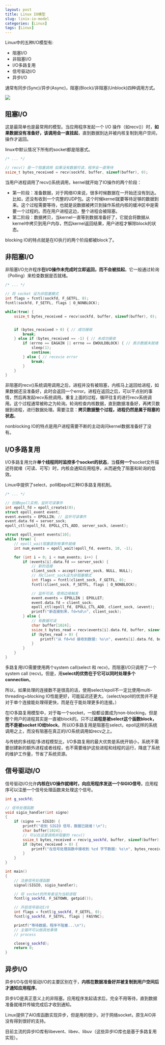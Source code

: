 ```yaml
---
layout: post
title: Linux IO模型
slug: linix-io-model
categories: [Linux]
tags: [Linux]
---
```



Linux中的五种I/O模型有:
+ 阻塞I/O
+ 非阻塞I/O
+ I/O多路复用
+ 信号驱动I/O
+ 异步I/O

通常有同步(Sync)/异步(Async)，阻塞(Block)/非阻塞(Unblock)四种调用方式。

![](/assets/images/iomodel.png)


## 阻塞I/O

这是最简单也是最常用的模型。当应用程序发起一个 I/O 操作（如recv()）时，**如果数据没有准备好，该调用会一直挂起**，直到数据到达并被内核复制到用户空间，操作才返回。

linux中默认情况下所有的socket都是阻塞式。

```cpp
/* ... */

// recv() 是一个阻塞调用 如果没有数据可读，程序会一直等待
ssize_t bytes_received = recv(sockfd, buffer, sizeof(buffer), 0);
```

当用户进程调用了recv()系统调用，kernel就开始了IO操作的两个阶段：
+ 第一阶段：准备数据，对于网络IO来说，很多时候数据在一开始还没有到达。比如，还没有收到一个完整的UDP包。这个时候kernel就要等待足够的数据到来。这个过程需要等待，也就是说数据被拷贝到操作系统内核的缓冲区中是需要一个过程的。而在用户进程这边，整个进程会被阻塞。
+ 第二阶段：数据拷贝，当kernel一直等到数据准备好了，它就会将数据从kernel中拷贝到用户内存，然后kernel返回结果，用户进程才解除block的状态。

blocking IO的特点就是在IO执行的两个阶段都被block了。


## 非阻塞I/O
非阻塞I/O允许程序**在I/O操作未完成时立即返回，而不会被挂起**。它一般通过轮询（Polling）来检查数据是否就绪。

```cpp
/* ... */

// 将 socket 设为非阻塞模式
int flags = fcntl(sockfd, F_GETFL, 0);
fcntl(sockfd, F_SETFL, flags | O_NONBLOCK);

while(true) {
    ssize_t bytes_received = recv(sockfd, buffer, sizeof(buffer), 0);


    if (bytes_received > 0) { // 成功接收
        break;
    } else if (bytes_received == -1) { // 未成功接收
        if (errno == EAGAIN || errno == EWOULDBLOCK) { // 表示数据未就绪
            sleep(1);
            continue;
        } else { // recevie error
            break;
        }
    }
}
```
非阻塞的recv()系统调用调用之后，进程并没有被阻塞，内核马上返回给进程，如果数据还没准备好，此时会返回一个error。进程在返回之后，可以干点别的事情，然后再发起recv系统调用。重复上面的过程，循环往复的进行recv系统调用。这个过程通常被称之为轮询。轮询检查内核数据，直到数据准备好，再拷贝数据到进程，进行数据处理。需要注意：**拷贝数据整个过程，进程仍然是属于阻塞的状态**。

nonblocking IO的特点是用户进程需要不断的主动询问kernel数据准备好了没有。


## I/O多路复用

I/O多路复用允许**单个线程同时监控多个socket的状态**，当**任何一个**socket文件描述符就绪（可读、可写）时，内核会通知应用程序，从而避免了阻塞和轮询的低效。

Linux中提供了select、poll和epoll三种IO多路复用机制。

```cpp
/* ... */

// 创建epoll实例，监听可读事件
int epoll_fd = epoll_create1(0);
struct epoll_event event;
event.events = EPOLLIN; // 监听可读事件
event.data.fd = server_sock;
epoll_ctl(epoll_fd, EPOLL_CTL_ADD, server_sock, &event);

struct epoll_event events[10];
while (true) {
    // epoll_wait阻塞直到有事件就绪
    int num_events = epoll_wait(epoll_fd, events, 10, -1);

    for (int i = 0; i < num_events; i++) {
        if (events[i].data.fd == server_sock) {
            // 新的连接
            client_sock = accept(server_sock, NULL, NULL);
            // 将client_sock设为非阻塞模式
            int flags = fcntl(client_sock, F_GETFL, 0);
            fcntl(client_sock, F_SETFL, flags | O_NONBLOCK);

            // 监听可读，使用边缘触发
            event.events = EPOLLIN | EPOLLET;
            event.data.fd = client_sock;
            epoll_ctl(epoll_fd, EPOLL_CTL_ADD, client_sock, &event);
            printf("新连接到来，fd=%d\n", client_sock);
        } else {
            // 有数据可读
            char buffer[1024];
            ssize_t bytes_read = recv(events[i].data.fd, buffer, sizeof(buffer), 0);
            if (bytes_read > 0) {
                printf("从 fd=%d 接收到数据: %s\n", events[i].data.fd, buffer);
            }
        }
    }
}
```

多路复用I/O需要使用两个system call(select 和 recv)，而阻塞I/O只调用了一个system call (recv)。但是，用**select的优势在于它可以同时处理多个connection**。

所以，如果处理的连接数不是很高的话，使用select/epoll不一定比使用multi-threading+blocking IO性能更好，可能延迟还更大。（select/epoll的优势并不是对于单个连接能处理得更快，而是在于能处理更多的连接。）

在IO多路复用模型中，对于每一个socket，一般都设置成为non-blocking，但是整个用户的进程其实是一直被block的。只不过**进程是被select这个函数block，而不是被socket IO给block**。所以IO多路复用是阻塞在select，epoll这样的系统调用之上，而没有阻塞在真正的I/O系统调用如recv之上。

与传统的多线程/多进程模型比，I/O多路复用的最大优势是系统开销小，系统不需要创建新的额外进程或者线程，也不需要维护这些进程和线程的运行，降底了系统的维护工作量，节省了系统资源。


## 信号驱动I/O
信号驱动I/O允许**内核在I/O操作就绪时，向应用程序发送一个SIGIO信号**。应用程序可以注册一个信号处理函数来处理这个信号。

```cpp
int g_sockfd;

// 信号处理函数
void sigio_handler(int signo)
{
    if (signo == SIGIO) {
        printf("收到 SIGIO 信号，数据已就绪！\n");
        char buffer[1024];
        // 可以在这里调用非阻塞的 recv()
        ssize_t bytes_received = recv(g_sockfd, buffer, sizeof(buffer), 0);
        if (bytes_received > 0) {
            printf("在信号处理函数中接收到 %zd 字节数据: %s\n", bytes_received, buffer);
        }
    }
}

int main()
{
    // 注册信号处理函数
    signal(SIGIO, sigio_handler);

    // 将 socket的所有者设为当前进程
    fcntl(g_sockfd, F_SETOWN, getpid());

    // 开启信号驱动I/O
    int flags = fcntl(g_sockfd, F_GETFL, 0);
    fcntl(g_sockfd, F_SETFL, flags | FASYNC);

    printf("等待数据，程序不阻塞...\n");
    // 主循环可以做其他事情
    // process

    close(g_sockfd);
    return 0;
}

```

## 异步I/O
异步I/O与信号驱动I/O的主要区别在于，**内核在数据准备好并被复制到用户空间后才通知应用程序**。

异步I/O是真正意义上的非阻塞。应用程序发起请求后，完全不用等待，直到数据准备就绪并传输完成后才收到通知。

Linux提供了AIO库函数实现异步，但是用的很少。对于网络socket，原生AIO并没有得到很好的支持。

目前主流的异步IO库有libevent、libev、libuv（这些异步IO库也是基于多路复用实现）。
